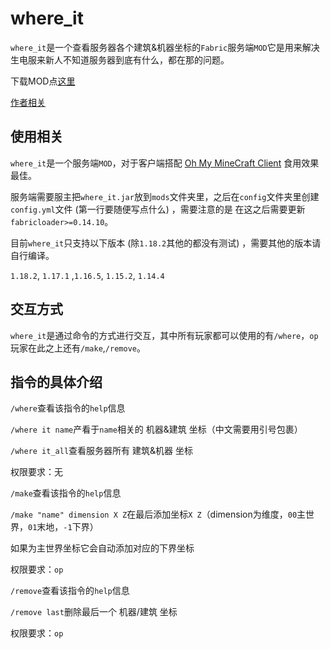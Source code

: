 # where_it

`where_it`是一个查看服务器各个建筑&机器坐标的`Fabric`服务端`MOD`它是用来解决生电服来新人不知道服务器到底有什么，都在那的问题。

下载MOD点[这里](https://github.com/zhenaiwork/where_it/tags)

[作者相关](https://space.bilibili.com/516691966?spm_id_from=333.1007.0.0)

## 使用相关

`where_it`是一个服务端`MOD`，对于客户端搭配  [Oh My MineCraft Client](https://github.com/plusls/oh-my-minecraft-client)  食用效果最佳。

服务端需要服主把`where_it.jar`放到`mods`文件夹里，之后在`config`文件夹里创建`config.yml`文件 (第一行要随便写点什么) ，需要注意的是 在这之后需要更新`fabricloader>=0.14.10`。

目前`where_it`只支持以下版本 (除`1.18.2`其他的都没有测试) ，需要其他的版本请自行编译。

`1.18.2`, `1.17.1` ,`1.16.5`, `1.15.2`, `1.14.4`

## 交互方式

`where_it`是通过命令的方式进行交互，其中所有玩家都可以使用的有`/where`，`op`玩家在此之上还有`/make`,`/remove`。

## 指令的具体介绍

`/where`查看该指令的`help`信息

`/where it name`产看于`name`相关的 机器&建筑 坐标（中文需要用引号包裹）

`/where it_all`查看服务器所有 建筑&机器 坐标

权限要求：无



`/make`查看该指令的`help`信息

`/make "name" dimension X Z`在最后添加坐标`X Z`（dimension为维度，`00`主世界，`01`末地，`-1`下界）

如果为主世界坐标它会自动添加对应的下界坐标

权限要求：`op`



`/remove`查看该指令的`help`信息

`/remove last`删除最后一个 机器/建筑 坐标

权限要求：`op`
